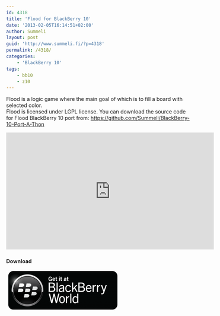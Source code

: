 ```yaml
---
id: 4318
title: 'Flood for BlackBerry 10'
date: '2013-02-05T16:14:51+02:00'
author: Summeli
layout: post
guid: 'http://www.summeli.fi/?p=4318'
permalink: /4318/
categories:
    - 'BlackBerry 10'
tags:
    - bb10
    - z10
---
```


Flood is a logic game where the main goal of which is to fill a board with selected color.  
Flood is licensed under LGPL license. You can download the source code for Flood BlackBerry 10 port from: <https://github.com/Summeli/BlackBerry-10-Port-A-Thon>  

<iframe allowfullscreen="" frameborder="0" height="315" loading="lazy" src="https://www.youtube.com/embed/Iago7yOdyTY" width="560"></iframe>

#### Download

![](/wp-content/uploads/2013/02/BB-World_Get-It_BLK-Box-300x104.png)